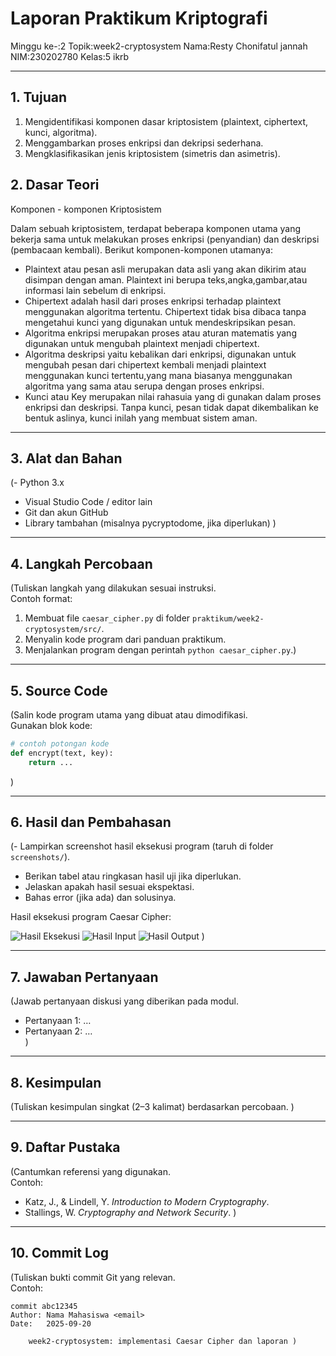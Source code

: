 # Laporan Praktikum Kriptografi
Minggu ke-:2 Topik:week2-cryptosystem Nama:Resty Chonifatul jannah  NIM:230202780 Kelas:5 ikrb

---

## 1. Tujuan
1. Mengidentifikasi komponen dasar kriptosistem (plaintext, ciphertext, kunci, algoritma).
2. Menggambarkan proses enkripsi dan dekripsi sederhana.
3. Mengklasifikasikan jenis kriptosistem (simetris dan asimetris).

## 2. Dasar Teori
Komponen - komponen Kriptosistem

Dalam  sebuah kriptosistem, terdapat beberapa komponen utama yang bekerja sama untuk melakukan proses enkripsi (penyandian) dan deskripsi (pembacaan kembali). Berikut komponen-komponen utamanya:
- Plaintext atau pesan asli merupakan data asli yang akan dikirim atau disimpan dengan aman.
Plaintext ini berupa teks,angka,gambar,atau informasi lain sebelum di enkripsi.
- Chipertext adalah hasil dari proses enkripsi terhadap plaintext menggunakan algoritma tertentu. Chipertext tidak bisa dibaca tanpa mengetahui kunci yang digunakan untuk mendeskripsikan pesan.
- Algoritma enkripsi merupakan proses atau aturan matematis yang digunakan untuk mengubah plaintext menjadi chipertext.
- Algoritma deskripsi yaitu kebalikan dari enkripsi, digunakan untuk mengubah pesan dari chipertext kembali menjadi plaintext menggunakan kunci tertentu,yang mana biasanya menggunakan algoritma yang sama atau serupa dengan proses enkripsi.
- Kunci atau Key merupakan nilai rahasuia yang di gunakan dalam proses enkripsi dan deskripsi. Tanpa kunci, pesan tidak dapat dikembalikan ke bentuk aslinya, kunci inilah yang membuat sistem aman.
  
---

## 3. Alat dan Bahan
(- Python 3.x  
- Visual Studio Code / editor lain  
- Git dan akun GitHub  
- Library tambahan (misalnya pycryptodome, jika diperlukan)  )

---

## 4. Langkah Percobaan
(Tuliskan langkah yang dilakukan sesuai instruksi.  
Contoh format:
1. Membuat file `caesar_cipher.py` di folder `praktikum/week2-cryptosystem/src/`.
2. Menyalin kode program dari panduan praktikum.
3. Menjalankan program dengan perintah `python caesar_cipher.py`.)

---

## 5. Source Code
(Salin kode program utama yang dibuat atau dimodifikasi.  
Gunakan blok kode:

```python
# contoh potongan kode
def encrypt(text, key):
    return ...
```
)

---

## 6. Hasil dan Pembahasan
(- Lampirkan screenshot hasil eksekusi program (taruh di folder `screenshots/`).  
- Berikan tabel atau ringkasan hasil uji jika diperlukan.  
- Jelaskan apakah hasil sesuai ekspektasi.  
- Bahas error (jika ada) dan solusinya. 

Hasil eksekusi program Caesar Cipher:

![Hasil Eksekusi](screenshots/output.png)
![Hasil Input](screenshots/input.png)
![Hasil Output](screenshots/output.png)
)

---

## 7. Jawaban Pertanyaan
(Jawab pertanyaan diskusi yang diberikan pada modul.  
- Pertanyaan 1: …  
- Pertanyaan 2: …  
)
---

## 8. Kesimpulan
(Tuliskan kesimpulan singkat (2–3 kalimat) berdasarkan percobaan.  )

---

## 9. Daftar Pustaka
(Cantumkan referensi yang digunakan.  
Contoh:  
- Katz, J., & Lindell, Y. *Introduction to Modern Cryptography*.  
- Stallings, W. *Cryptography and Network Security*.  )

---

## 10. Commit Log
(Tuliskan bukti commit Git yang relevan.  
Contoh:
```
commit abc12345
Author: Nama Mahasiswa <email>
Date:   2025-09-20

    week2-cryptosystem: implementasi Caesar Cipher dan laporan )
```
